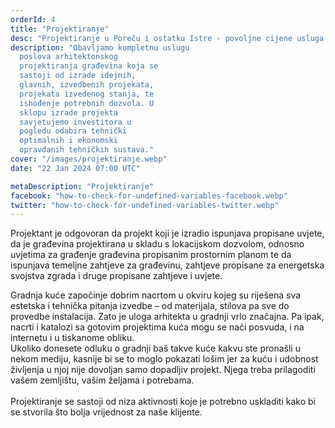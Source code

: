 ```yaml
---
orderId: 4
title: "Projektiranje"
desc: "Projektiranje u Poreču i ostatku Istre - povoljne cijene usluga poslova arhitektonskog projektiranja građevina koja se sastoji od izrade idejnih, glavnih, izvedbenih projekata, projekata izvedenog stanja, te ishođenje potrebnih dozvola."
description: "Obavljamo kompletnu uslugu
  poslova arhitektonskog
  projektiranja građevina koja se
  sastoji od izrade idejnih,
  glavnih, izvedbenih projekata,
  projekata izvedenog stanja, te
  ishođenje potrebnih dozvola. U
  sklopu izrade projekta
  savjetujemo investitora u
  pogledu odabira tehnički
  optimalnih i ekonomski
  opravdanih tehničkih sustava."
cover: "/images/projektiranje.webp"
date: "22 Jan 2024 07:00 UTC"

metaDescription: "Projektiranje"
facebook: "how-to-check-for-undefined-variables-facebook.webp"
twitter: "how-to-check-for-undefined-variables-twitter.webp"
---
```


<p
   class="text-4 line-height-9 appear-animation"
   data-appear-animation="fadeIn"
   data-appear-animation-delay="100"
   >
   Projektant je odgovoran da projekt koji je izradio ispunjava
   propisane uvjete, da je građevina projektirana u skladu s
   lokacijskom dozvolom, odnosno uvjetima za građenje građevina
   propisanim prostornim planom te da ispunjava temeljne zahtjeve
   za građevinu, zahtjeve propisane za energetska svojstva zgrada i
   druge propisane zahtjeve i uvjete.
</p>
<p
   class="m-0 p-0 appear-animation"
   data-appear-animation="fadeIn"
   data-appear-animation-delay="300"
   >
   Gradnja kuće započinje dobrim nacrtom u okviru kojeg su riješena
   sva estetska i tehnička pitanja izvedbe – od materijala, stilova
   pa sve do provedbe instalacija. Zato je uloga arhitekta u
   gradnji vrlo značajna. Pa ipak, nacrti i katalozi sa gotovim
   projektima kuća mogu se naći posvuda, i na internetu i u
   tiskanome obliku. <br />Ukoliko donesete odluku o gradnji baš
   takve kuće kakvu ste pronašli u nekom mediju, kasnije bi se to
   moglo pokazati lošim jer za kuću i udobnost življenja u njoj
   nije dovoljan samo dopadljiv projekt. Njega treba prilagoditi
   vašem zemljištu, vašim željama i potrebama.
   <br />
   <br />
   Projektiranje se sastoji od niza aktivnosti koje je potrebno
   uskladiti kako bi se stvorila što bolja vrijednost za naše
   klijente.
</p>
